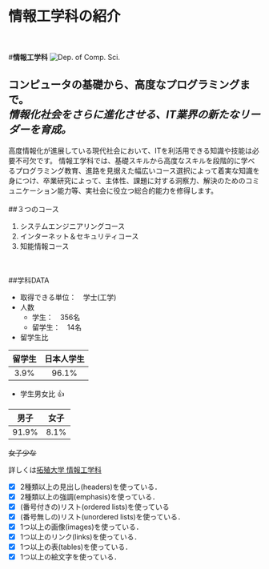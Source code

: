 # 情報工学科の紹介
<!-- Markdown記法を使って学科の紹介ページを作る -->
<br><br>
#**情報工学科**
![Dep. of Comp. Sci.](https://feng.takushoku-u.ac.jp/albums/abm00004330.jpg "情報工学科")
## コンピュータの基礎から、高度なプログラミングまで。<br>*情報化社会をさらに進化させる、IT業界の新たなリーダーを育成。*
高度情報化が進展している現代社会において、ITを利活用できる知識や技能は必要不可欠です。
情報工学科では、基礎スキルから高度なスキルを段階的に学べるプログラミング教育、進路を見据えた幅広いコース選択によって着実な知識を身につけ、卒業研究によって、主体性、課題に対する洞察力、解決のためのコミュニケーション能力等、実社会に役立つ総合的能力を修得します。
<br><br>
##３つのコース
1. システムエンジニアリングコース
2. インターネット＆セキュリティコース
3. 知能情報コース

<br><br>
##学科DATA
- 取得できる単位：　学士(工学)
- 人数
  - 学生：　356名
  - 留学生：　14名
- 留学生比

| 留学生 | 日本人学生 |
|:---:|:---:|
|3.9%|96.1%|
- 学生男女比 :+1:

| 男子 | 女子 |
|:---:|:---:|
|91.9%|8.1%|
~~女子少な~~

詳しくは[拓殖大学 情報工学科](https://feng.takushoku-u.ac.jp/course/cs/introduction.html "Takushoku University")

<!-- この部分より上に記述を追加して下のチェックボックスで確認する -->


- [x] 2種類以上の見出し(headers)を使っている．
- [x] 2種類以上の強調(emphasis)を使っている．
- [x] (番号付きの)リスト(ordered lists)を使っている
- [x] (番号無しの)リスト(unordered lists)を使っている．
- [x] 1つ以上の画像(images)を使っている．
- [x] 1つ以上のリンク(links)を使っている．
- [x] 1つ以上の表(tables)を使っている．
- [x] 1つ以上の絵文字を使っている．
